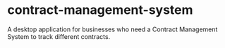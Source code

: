 # contract-management-system

A desktop application for businesses who need a Contract Management System to track different contracts.
